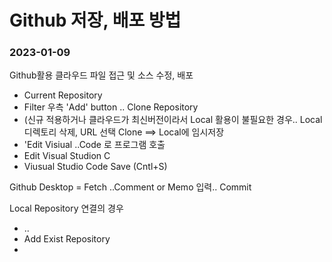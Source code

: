 # Github 저장, 배포 방법

### 2023-01-09


Github활용 클라우드 파일 접근 및 소스 수정, 배포

 - Current Repository 
 - Filter 우측 'Add' button 
 .. Clone Repository
 - (신규 적용하거나 클라우드가 최신버전이라서 Local 활용이 불필요한 경우.. Local 디렉토리 삭제, URL 선택 Clone ==> Local에 임시저장
 - 'Edit Visiual ..Code 로 프로그램 호출
 - Edit Visual Studion C 
 - Viusual Studio Code Save (Cntl+S)

Github Desktop = Fetch
..Comment or Memo 입력.. 
Commit 


Local Repository 연결의 경우
 - ..
 - Add Exist Repository 
 - 
 